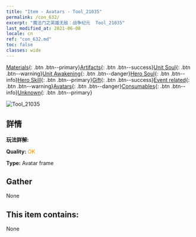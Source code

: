 ```yaml
---
title: "Item - Avatars - Tool_21035"
permalink: /con_632/
excerpt: "魔法门之英雄无敌：战争纪元  Tool_21035"
last_modified_at: 2021-06-08
locale: cn
ref: "con_632.md"
toc: false
classes: wide
---
```

 [Materials](/ItemsCN/){: .btn .btn--primary}[Artifacts](/ItemsCN/Artifacts/){: .btn .btn--success}[Unit Soul](/ItemsCN/UnitSoul/){: .btn .btn--warning}[Unit Awakening](/ItemsCN/UnitAwakening/){: .btn .btn--danger}[Hero Soul](/ItemsCN/HeroSoul/){: .btn .btn--info}[Hero Skill](/ItemsCN/HeroSkill/){: .btn .btn--primary}[Gift](/ItemsCN/Gift/){: .btn .btn--success}[Event related](/ItemsCN/Events/){: .btn .btn--warning}[Avatars](/ItemsCN/Avatars/){: .btn .btn--danger}[Consumables](/ItemsCN/Consumables/){: .btn .btn--info}[Unknown](/ItemsCN/Unknown/){: .btn .btn--primary}

 ![Tool_21035](/images/t/i_907003.png)

## 詳情
 **玩法詳解:** 

 **Quality:** <span style="color: #FF8C00">OK</span>

 **Type:** Avatar frame

## Gather

  None

## This item contains:

  None

